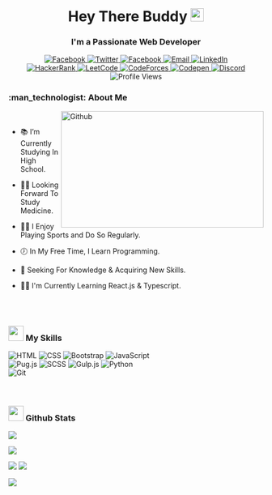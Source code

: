 <h1 align="center">Hey There Buddy <img src="https://media.giphy.com/media/hvRJCLFzcasrR4ia7z/giphy.gif" width="26" /></h1>
<h3 align="center">I'm a Passionate Web Developer</h3>
<div align="center">
  <a href="https://facebook.com/philopater.hany.3/">
    <img src="https://img.shields.io/badge/Facebook-1877f2?logo=facebook&logoColor=white&style=for-the-badge" alt="Facebook" />
  </a>
  <a href="https://twitter.com/PhilopaterHany4/">
    <img src="https://img.shields.io/badge/Twitter-1da1f2?logo=twitter&logoColor=white&style=for-the-badge" alt="Twitter" />
  </a>
  <a href="https://www.instagram.com/philo_1228/">
    <img src="https://img.shields.io/badge/Instagram-833ab4?logo=instagram&logoColor=white&style=for-the-badge" alt="Facebook" />
  </a>
  <a href="mailto:philopaterdev@gmail.com">
    <img src="https://img.shields.io/badge/Email-b23121?logo=gmail&logoColor=white&style=for-the-badge" alt="Email" />
  </a>
  <a href="https://www.linkedin.com/in/phth/">
    <img src="https://img.shields.io/badge/LinkedIn-0a66c2?logo=linkedin&logoColor=white&style=for-the-badge" alt="LinkedIn" />
  </a>
</div>
<div align="center">
  <a href="https://www.hackerrank.com/Philopater_Hany">
    <img src="https://img.shields.io/badge/Hackerrank-2ec866?logo=hackerrank&logoColor=white&style=for-the-badge" alt="HackerRank" />
  </a>
  <a href="https://leetcode.com/Philo1211/">
    <img src="https://img.shields.io/badge/Leetcode-f09a1a?logo=leetcode&logoColor=white&style=for-the-badge" alt="LeetCode" />
  </a>
  <a href="https://codeforces.com/profile/Philopater_Hany">
    <img src="https://img.shields.io/badge/Codeforces-b51c24?logo=codeforces&logoColor=white&style=for-the-badge" alt="CodeForces" />
  </a>
  <a href="https://codepen.io/Rafay12/">
    <img src="https://img.shields.io/badge/Codepen-09347a?logo=codepen&logoColor=white&style=for-the-badge" alt="Codepen" />
  </a>
  <a href="https://discord.com/#8178/">
    <img src="https://img.shields.io/badge/Discord-d20962?logo=discord&logoColor=white&style=for-the-badge" alt="Discord" />
  </a>
</div>
<div align="center">
  <img src="https://komarev.com/ghpvc/?username=philopaterhany&color=673ab7&style=for-the-badge" alt="Profile Views" />
<!--   <a href="https://">
    <img src="https://img.shields.io/badge/Portfolio-555555?logo=About.me&logoColor=white&style=for-the-badge" alt="Portfolio" />
  </a> -->
</div>

<h3>
  :man_technologist: 
  About Me
</h3>

<img width="400" height="230" align="right" alt="Github" src="https://github.githubassets.com/images/modules/profile/profile-first-issue-dark.svg" />&nbsp;

- :books: I’m Currently Studying In High School.

- :man_student: Looking Forward To Study Medicine.

- :running_man: I Enjoy Playing Sports and Do So Regularly.

- :clock7: In My Free Time, I Learn Programming.

- :telescope: Seeking For Knowledge & Acquiring New Skills.

- :man_teacher: I'm Currently Learning React.js & Typescript.

<br />
<br />

<h3>
  <img src="https://media2.giphy.com/media/QssGEmpkyEOhBCb7e1/giphy.gif?cid=ecf05e47a0n3gi1bfqntqmob8g9aid1oyj2wr3ds3mg700bl&rid=giphy.gif" width="30">
  My Skills
</h3>

<div>
    <img src="https://img.shields.io/badge/-Html-333?logo=html5&style=for-the-badge" alt="HTML" />
    <img src="https://img.shields.io/badge/-Css-333?logo=css3&style=for-the-badge&logoColor=blue" alt="CSS" />
    <img src="https://img.shields.io/badge/-Bootstrap-333?logo=bootstrap&style=for-the-badge" alt="Bootstrap" />
    <img src="https://img.shields.io/badge/-Javascript%20+%20ES6%20+%20AJAX%20+%20JSON-333?logo=javascript&style=for-the-badge" alt="JavaScript" />
</div>
<div>
    <img src="https://img.shields.io/badge/-Pug.js-333?logo=pug&style=for-the-badge" alt="Pug.js"  />
    <img src="https://img.shields.io/badge/-SCSS-333?logo=sass&style=for-the-badge" alt="SCSS" />
    <img src="https://img.shields.io/badge/-Gulp.js-333?logo=gulp&style=for-the-badge" alt="Gulp.js" />
    <img src="https://img.shields.io/badge/-Python-333?logo=python&style=for-the-badge" alt="Python" />
</div>
<div>
    <!-- <img src="https://img.shields.io/badge/-React-333?logo=react&style=for-the-badge" alt="React.js" /> -->
    <!-- <img src="https://img.shields.io/badge/-TypeScript-333?logo=typescript&style=for-the-badge" alt="TypeScript" /> -->
    <!-- <img src="https://img.shields.io/badge/-PHP-333?logo=php&style=for-the-badge" alt="PHP" /> -->
    <img src="https://img.shields.io/badge/-Git-333?logo=git&style=for-the-badge" alt="Git"  />
</div>

<br />
<br />

<h3>
  <img src="https://i.pinimg.com/originals/65/c4/f4/65c4f452571be1261e9c623f7da488ac.gif" width="30"> 
  Github Stats
</h3>

<!-- <p>
  <img src="https://github-readme-stats.vercel.app/api/top-langs?username=philopaterhany&layout=compact&theme=radical" />
</p> -->
<p>
    <img src="https://github-profile-trophy.vercel.app/?username=philopaterhany&theme=radical" />
</p>
<p>
  <img src="http://github-profile-summary-cards.vercel.app/api/cards/profile-details?username=philopaterhany&theme=monokai" />
</p>
<p>
  <img src="http://github-profile-summary-cards.vercel.app/api/cards/repos-per-language?username=philopaterhany&theme=monokai" />
  <img src="http://github-profile-summary-cards.vercel.app/api/cards/stats?username=philopaterhany&theme=monokai" />
</p>
<p>
  <img src="http://github-readme-streak-stats.herokuapp.com?user=philopaterhany&theme=radical&date_format=j%20M%5B%20Y%5D" />
</p>
